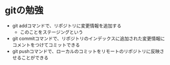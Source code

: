 # gitの勉強
- git addコマンドで、リポジトリに変更情報を追加する
	- このことをステージングという
- git commitコマンドで、リポジトリのインデックスに追加された変更情報にコメントをつけてコミットできる
- git pushコマンドで、ローカルのコミットをリモートのリポジトリに反映させることができる
